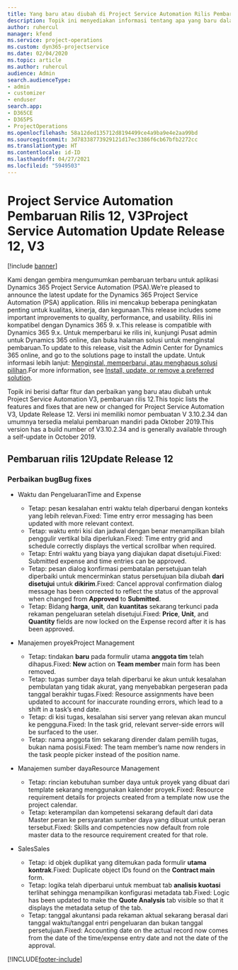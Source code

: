 ```yaml
---
title: Yang baru atau diubah di Project Service Automation Rilis Pembaruan 12, V3
description: Topik ini menyediakan informasi tentang apa yang baru dalam Project Service Automation Rilis Pembaruan 12, V3.
author: ruhercul
manager: kfend
ms.service: project-operations
ms.custom: dyn365-projectservice
ms.date: 02/04/2020
ms.topic: article
ms.author: ruhercul
audience: Admin
search.audienceType:
- admin
- customizer
- enduser
search.app:
- D365CE
- D365PS
- ProjectOperations
ms.openlocfilehash: 58a12ded135712d8194499ce4a9ba9e4e2aa99bd
ms.sourcegitcommit: 3d78338773929121d17ec3386f6cb67bfb2272cc
ms.translationtype: HT
ms.contentlocale: id-ID
ms.lasthandoff: 04/27/2021
ms.locfileid: "5949503"
---
```

# <a name="project-service-automation-update-release-12-v3"></a><span data-ttu-id="d8f71-103">Project Service Automation Pembaruan Rilis 12, V3</span><span class="sxs-lookup"><span data-stu-id="d8f71-103">Project Service Automation Update Release 12, V3</span></span>

[!include [banner](../includes/psa-now-project-operations.md)]

<span data-ttu-id="d8f71-104">Kami dengan gembira mengumumkan pembaruan terbaru untuk aplikasi Dynamics 365 Project Service Automation (PSA).</span><span class="sxs-lookup"><span data-stu-id="d8f71-104">We’re pleased to announce the latest update for the Dynamics 365 Project Service Automation (PSA) application.</span></span> <span data-ttu-id="d8f71-105">Rilis ini mencakup beberapa peningkatan penting untuk kualitas, kinerja, dan kegunaan.</span><span class="sxs-lookup"><span data-stu-id="d8f71-105">This release includes some important improvements to quality, performance, and usability.</span></span> <span data-ttu-id="d8f71-106">Rilis ini kompatibel dengan Dynamics 365 9. x.</span><span class="sxs-lookup"><span data-stu-id="d8f71-106">This release is compatible with Dynamics 365 9.x.</span></span> <span data-ttu-id="d8f71-107">Untuk memperbarui ke rilis ini, kunjungi Pusat admin untuk Dynamics 365 online, dan buka halaman solusi untuk menginstal pembaruan.</span><span class="sxs-lookup"><span data-stu-id="d8f71-107">To update to this release, visit the Admin Center for Dynamics 365 online, and go to the solutions page to install the update.</span></span> <span data-ttu-id="d8f71-108">Untuk informasi lebih lanjut: [Menginstal, memperbarui, atau menghapus solusi pilihan](/power-platform/admin/install-remove-preferred-solution).</span><span class="sxs-lookup"><span data-stu-id="d8f71-108">For more information, see [Install, update, or remove a preferred solution](/power-platform/admin/install-remove-preferred-solution).</span></span>

<span data-ttu-id="d8f71-109">Topik ini berisi daftar fitur dan perbaikan yang baru atau diubah untuk Project Service Automation V3, pembaruan rilis 12.</span><span class="sxs-lookup"><span data-stu-id="d8f71-109">This topic lists the features and fixes that are new or changed for Project Service Automation V3, Update Release 12.</span></span> <span data-ttu-id="d8f71-110">Versi ini memiliki nomor pembuatan V 3.10.2.34 dan umumnya tersedia melalui pembaruan mandiri pada Oktober 2019.</span><span class="sxs-lookup"><span data-stu-id="d8f71-110">This version has a build number of V3.10.2.34 and is generally available through a self-update in October 2019.</span></span>

## <a name="update-release-12"></a><span data-ttu-id="d8f71-111">Pembaruan rilis 12</span><span class="sxs-lookup"><span data-stu-id="d8f71-111">Update Release 12</span></span>

### <a name="bug-fixes"></a><span data-ttu-id="d8f71-112">Perbaikan bug</span><span class="sxs-lookup"><span data-stu-id="d8f71-112">Bug fixes</span></span>

- <span data-ttu-id="d8f71-113">Waktu dan Pengeluaran</span><span class="sxs-lookup"><span data-stu-id="d8f71-113">Time and Expense</span></span>

    - <span data-ttu-id="d8f71-114">Tetap: pesan kesalahan entri waktu telah diperbarui dengan konteks yang lebih relevan.</span><span class="sxs-lookup"><span data-stu-id="d8f71-114">Fixed: Time entry error messaging has been updated with more relevant context.</span></span>
    - <span data-ttu-id="d8f71-115">Tetap: waktu entri kisi dan jadwal dengan benar menampilkan bilah penggulir vertikal bila diperlukan.</span><span class="sxs-lookup"><span data-stu-id="d8f71-115">Fixed: Time entry grid and schedule correctly displays the vertical scrollbar when required.</span></span>
    - <span data-ttu-id="d8f71-116">Tetap: Entri waktu yang biaya yang diajukan dapat disetujui.</span><span class="sxs-lookup"><span data-stu-id="d8f71-116">Fixed: Submitted expense and time entries can be approved.</span></span>
    - <span data-ttu-id="d8f71-117">Tetap: pesan dialog konfirmasi pembatalan persetujuan telah diperbaiki untuk mencerminkan status persetujuan bila diubah **dari disetujui** untuk **dikirim**.</span><span class="sxs-lookup"><span data-stu-id="d8f71-117">Fixed: Cancel approval confirmation dialog message has been corrected to reflect the status of the approval when changed from **Approved** to **Submitted**.</span></span>
    - <span data-ttu-id="d8f71-118">Tetap: Bidang **harga**, **unit**, dan **kuantitas** sekarang terkunci pada rekaman pengeluaran setelah disetujui.</span><span class="sxs-lookup"><span data-stu-id="d8f71-118">Fixed: **Price**, **Unit**, and **Quantity** fields are now locked on the Expense record after it is has been approved.</span></span>

- <span data-ttu-id="d8f71-119">Manajemen proyek</span><span class="sxs-lookup"><span data-stu-id="d8f71-119">Project Management</span></span>

    - <span data-ttu-id="d8f71-120">Tetap: tindakan **baru** pada formulir utama **anggota tim** telah dihapus.</span><span class="sxs-lookup"><span data-stu-id="d8f71-120">Fixed: **New** action on **Team member** main form has been removed.</span></span>
    - <span data-ttu-id="d8f71-121">Tetap: tugas sumber daya telah diperbarui ke akun untuk kesalahan pembulatan yang tidak akurat, yang menyebabkan pergeseran pada tanggal berakhir tugas.</span><span class="sxs-lookup"><span data-stu-id="d8f71-121">Fixed: Resource assignments have been updated to account for inaccurate rounding errors, which lead to a shift in a task’s end date.</span></span>
    - <span data-ttu-id="d8f71-122">Tetap: di kisi tugas, kesalahan sisi server yang relevan akan muncul ke pengguna.</span><span class="sxs-lookup"><span data-stu-id="d8f71-122">Fixed: In the task grid, relevant server-side errors will be surfaced to the user.</span></span>
    - <span data-ttu-id="d8f71-123">Tetap: nama anggota tim sekarang dirender dalam pemilih tugas, bukan nama posisi.</span><span class="sxs-lookup"><span data-stu-id="d8f71-123">Fixed: The team member’s name now renders in the task people picker instead of the position name.</span></span>

- <span data-ttu-id="d8f71-124">Manajemen sumber daya</span><span class="sxs-lookup"><span data-stu-id="d8f71-124">Resource Management</span></span>

    - <span data-ttu-id="d8f71-125">Tetap: rincian kebutuhan sumber daya untuk proyek yang dibuat dari template sekarang menggunakan kalender proyek.</span><span class="sxs-lookup"><span data-stu-id="d8f71-125">Fixed: Resource requirement details for projects created from a template now use the project calendar.</span></span>
    - <span data-ttu-id="d8f71-126">Tetap: keterampilan dan kompetensi sekarang default dari data Master peran ke persyaratan sumber daya yang dibuat untuk peran tersebut.</span><span class="sxs-lookup"><span data-stu-id="d8f71-126">Fixed: Skills and competencies now default from role master data to the resource requirement created for that role.</span></span>

- <span data-ttu-id="d8f71-127">Sales</span><span class="sxs-lookup"><span data-stu-id="d8f71-127">Sales</span></span>

    - <span data-ttu-id="d8f71-128">Tetap: id objek duplikat yang ditemukan pada formulir **utama kontrak**.</span><span class="sxs-lookup"><span data-stu-id="d8f71-128">Fixed: Duplicate object IDs found on the **Contract main** form.</span></span>
    - <span data-ttu-id="d8f71-129">Tetap: logika telah diperbarui untuk membuat tab **analisis kuotasi** terlihat sehingga menampilkan konfigurasi metadata tab.</span><span class="sxs-lookup"><span data-stu-id="d8f71-129">Fixed: Logic has been updated to make the **Quote Analysis** tab visible so that it displays the metadata setup of the tab.</span></span>
    - <span data-ttu-id="d8f71-130">Tetap: tanggal akuntansi pada rekaman aktual sekarang berasal dari tanggal waktu/tanggal entri pengeluaran dan bukan tanggal persetujuan.</span><span class="sxs-lookup"><span data-stu-id="d8f71-130">Fixed: Accounting date on the actual record now comes from the date of the time/expense entry date and not the date of the approval.</span></span>


[!INCLUDE[footer-include](../includes/footer-banner.md)]